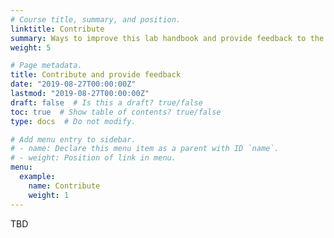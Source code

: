 ```yaml
---
# Course title, summary, and position.
linktitle: Contribute
summary: Ways to improve this lab handbook and provide feedback to the lab
weight: 5

# Page metadata.
title: Contribute and provide feedback
date: "2019-08-27T00:00:00Z"
lastmod: "2019-08-27T00:00:00Z"
draft: false  # Is this a draft? true/false
toc: true  # Show table of contents? true/false
type: docs  # Do not modify.

# Add menu entry to sidebar.
# - name: Declare this menu item as a parent with ID `name`.
# - weight: Position of link in menu.
menu:
  example:
    name: Contribute
    weight: 1
---
```



TBD

